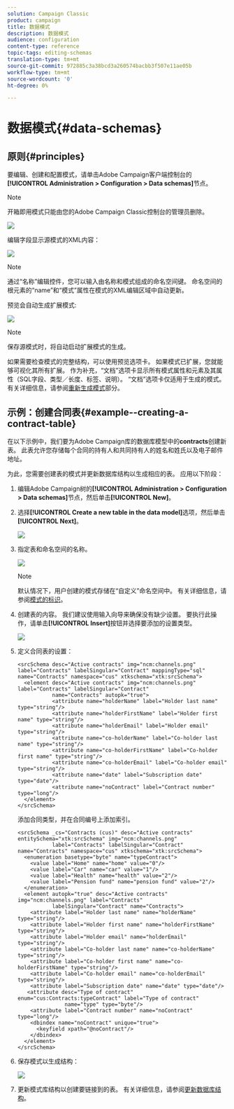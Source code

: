 ```yaml
---
solution: Campaign Classic
product: campaign
title: 数据模式
description: 数据模式
audience: configuration
content-type: reference
topic-tags: editing-schemas
translation-type: tm+mt
source-git-commit: 972885c3a38bcd3a260574bacbb3f507e11ae05b
workflow-type: tm+mt
source-wordcount: '0'
ht-degree: 0%

---
```



# 数据模式{#data-schemas}

## 原则{#principles}

要编辑、创建和配置模式，请单击Adobe Campaign客户端控制台的&#x200B;**[!UICONTROL Administration > Configuration > Data schemas]**&#x200B;节点。

>[!NOTE]
>
>开箱即用模式只能由您的Adobe Campaign Classic控制台的管理员删除。

![](assets/d_ncs_integration_schema_navtree.png)

编辑字段显示源模式的XML内容：

![](assets/d_ncs_integration_schema_edition.png)

>[!NOTE]
>
>通过“名称”编辑控件，您可以输入由名称和模式组成的命名空间键。 命名空间的根元素的“name”和“模式”属性在模式的XML编辑区域中自动更新。

预览会自动生成扩展模式:

![](assets/d_ncs_integration_schema_edition2.png)

>[!NOTE]
>
>保存源模式时，将自动启动扩展模式的生成。

如果需要检查模式的完整结构，可以使用预览选项卡。 如果模式已扩展，您就能够可视化其所有扩展。 作为补充，“文档”选项卡显示所有模式属性和元素及其属性（SQL字段、类型／长度、标签、说明）。 “文档”选项卡仅适用于生成的模式。 有关详细信息，请参阅[重新生成模式](../../configuration/using/regenerating-schemas.md)部分。

## 示例：创建合同表{#example--creating-a-contract-table}

在以下示例中，我们要为Adobe Campaign库的数据库模型中的&#x200B;**contracts**&#x200B;创建新表。 此表允许您存储每个合同的持有人和共同持有人的姓名和姓氏以及电子邮件地址。

为此，您需要创建表的模式并更新数据库结构以生成相应的表。 应用以下阶段：

1. 编辑Adobe Campaign树的&#x200B;**[!UICONTROL Administration > Configuration > Data schemas]**&#x200B;节点，然后单击&#x200B;**[!UICONTROL New]**。
1. 选择&#x200B;**[!UICONTROL Create a new table in the data model]**&#x200B;选项，然后单击&#x200B;**[!UICONTROL Next]**。

   ![](assets/s_ncs_configuration_create_new_schema.png)

1. 指定表和命名空间的名称。

   ![](assets/s_ncs_configuration_create_new_param.png)

   >[!NOTE]
   >
   >默认情况下，用户创建的模式存储在“自定义”命名空间中。 有关详细信息，请参阅[模式的标识](../../configuration/using/about-schema-reference.md#identification-of-a-schema)。

1. 创建表的内容。 我们建议使用输入向导来确保没有缺少设置。 要执行此操作，请单击&#x200B;**[!UICONTROL Insert]**&#x200B;按钮并选择要添加的设置类型。

   ![](assets/s_ncs_configuration_create_new_content.png)

1. 定义合同表的设置：

   ```
   <srcSchema desc="Active contracts" img="ncm:channels.png" label="Contracts" labelSingular="Contract" mappingType="sql" name="Contracts" namespace="cus" xtkschema="xtk:srcSchema">
     <element desc="Active contracts" img="ncm:channels.png" label="Contracts" labelSingular="Contract"
              name="Contracts" autopk="true">
              <attribute name="holderName" label="Holder last name" type="string"/>
              <attribute name="holderFirstName" label="Holder first name" type="string"/>
              <attribute name="holderEmail" label="Holder email" type="string"/>
              <attribute name="co-holderName" label="Co-holder last name" type="string"/>           
              <attribute name="co-holderFirstName" label="Co-holder first name" type="string"/>           
              <attribute name="co-holderEmail" label="Co-holder email" type="string"/>    
              <attribute name="date" label="Subscription date" type="date"/>     
              <attribute name="noContract" label="Contract number" type="long"/>  
     </element>
   </srcSchema>
   ```

   添加合同类型，并在合同编号上添加索引。

   ```
   <srcSchema _cs="Contracts (cus)" desc="Active contracts" entitySchema="xtk:srcSchema" img="ncm:channels.png"
              label="Contracts" labelSingular="Contract" name="Contracts" namespace="cus" xtkschema="xtk:srcSchema">
     <enumeration basetype="byte" name="typeContract">
       <value label="Home" name="home" value="0"/>
       <value label="Car" name="car" value="1"/>
       <value label="Health" name="health" value="2"/>
       <value label="Pension fund" name="pension fund" value="2"/>
     </enumeration>
     <element autopk="true" desc="Active contracts" img="ncm:channels.png" label="Contracts"
              labelSingular="Contract" name="Contracts">
       <attribute label="Holder last name" name="holderName" type="string"/>
       <attribute label="Holder first name" name="holderFirstName" type="string"/>
       <attribute label="Holder email" name="holderEmail" type="string"/>
       <attribute label="Co-holder last name" name="co-holderName" type="string"/>
       <attribute label="Co-holder first name" name="co-holderFirstName" type="string"/>
       <attribute label="Co-holder email" name="co-holderEmail" type="string"/>
       <attribute label="Subscription date" name="date" type="date"/>
      <attribute desc="Type of contract" enum="cus:Contracts:typeContract" label="Type of contract"
                  name="type" type="byte"/>
       <attribute label="Contract number" name="noContract" type="long"/>
       <dbindex name="noContract" unique="true">
         <keyfield xpath="@noContract"/>
       </dbindex>
     </element>
   </srcSchema>
   ```

1. 保存模式以生成结构：

   ![](assets/s_ncs_configuration_structure.png)

1. 更新模式库结构以创建要链接到的表。 有关详细信息，请参阅[更新数据库结构](../../configuration/using/updating-the-database-structure.md)。

